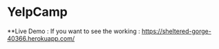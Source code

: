 # YelpCamp
**Live Demo :
If you want to see the working : https://sheltered-gorge-40366.herokuapp.com/

